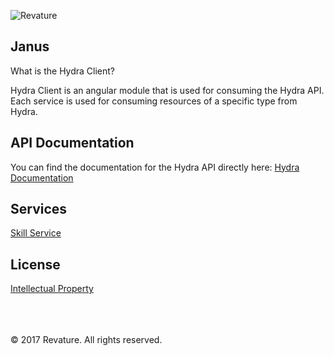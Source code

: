 ![Revature](https://github.com/pjw6193/caliber/blob/master/images/rev-brand.png)
## Janus

What is the Hydra Client?

Hydra Client is an angular module that is used for consuming the Hydra API. Each service is used for consuming resources of a specific type from Hydra.

## API Documentation 

You can find the documentation for the Hydra API directly here: [Hydra Documentation](https://github.com/revaturelabs/janus-webapp/wiki/About)

## Services

[Skill Service](https://github.com/revaturelabs/janus-webapp/wiki/gambit-client/skill)



## License

[Intellectual Property](https://github.com/revaturelabs/janus-webapp/wiki/Intellectual-Property)

<br/><br/><br/>
&copy; 2017 Revature. All rights reserved.